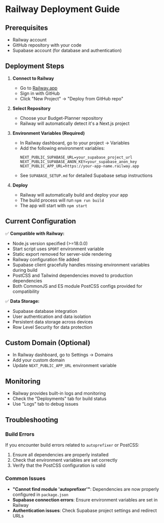 # Railway Deployment Guide

## Prerequisites
- Railway account
- GitHub repository with your code
- Supabase account (for database and authentication)

## Deployment Steps

1. **Connect to Railway**
   - Go to [Railway.app](https://railway.app)
   - Sign in with GitHub
   - Click "New Project" → "Deploy from GitHub repo"

2. **Select Repository**
   - Choose your Budget-Planner repository
   - Railway will automatically detect it's a Next.js project

3. **Environment Variables (Required)**
   - In Railway dashboard, go to your project → Variables
   - Add the following environment variables:
     ```
     NEXT_PUBLIC_SUPABASE_URL=your_supabase_project_url
     NEXT_PUBLIC_SUPABASE_ANON_KEY=your_supabase_anon_key
     NEXT_PUBLIC_APP_URL=https://your-app-name.railway.app
     ```
   - See `SUPABASE_SETUP.md` for detailed Supabase setup instructions

4. **Deploy**
   - Railway will automatically build and deploy your app
   - The build process will run `npm run build`
   - The app will start with `npm start`

## Current Configuration

✅ **Compatible with Railway:**
- Node.js version specified (>=18.0.0)
- Start script uses `$PORT` environment variable
- Static export removed for server-side rendering
- Railway configuration file added
- Supabase client gracefully handles missing environment variables during build
- PostCSS and Tailwind dependencies moved to production dependencies
- Both CommonJS and ES module PostCSS configs provided for compatibility

✅ **Data Storage:**
- Supabase database integration
- User authentication and data isolation
- Persistent data storage across devices
- Row Level Security for data protection

## Custom Domain (Optional)
- In Railway dashboard, go to Settings → Domains
- Add your custom domain
- Update `NEXT_PUBLIC_APP_URL` environment variable

## Monitoring
- Railway provides built-in logs and monitoring
- Check the "Deployments" tab for build status
- Use "Logs" tab to debug issues

## Troubleshooting

### Build Errors
If you encounter build errors related to `autoprefixer` or PostCSS:
1. Ensure all dependencies are properly installed
2. Check that environment variables are set correctly
3. Verify that the PostCSS configuration is valid

### Common Issues
- **"Cannot find module 'autoprefixer'"**: Dependencies are now properly configured in `package.json`
- **Supabase connection errors**: Ensure environment variables are set in Railway
- **Authentication issues**: Check Supabase project settings and redirect URLs 
